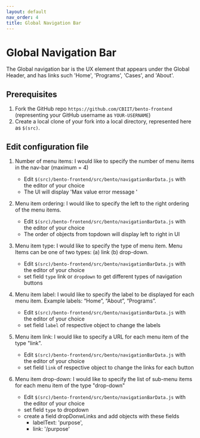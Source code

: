 ```yaml
---
layout: default
nav_order: 4
title: Global Navigation Bar
---
```


# Global Navigation Bar
The Global navigation bar is the UX element that appears under the Global Header, and has links such 'Home', 'Programs', 'Cases', and 'About'.

## Prerequisites
1. Fork the GitHub repo `https://github.com/CBIIT/bento-frontend` (representing your GitHub username as `YOUR-USERNAME`)
2. Create a local clone of your fork into a local directory, represented here as `$(src)`.

## Edit configuration file

1. Number of menu items: I would like to specify the number of menu items in the nav-bar (maximum = 4)
    * Edit `$(src)/bento-frontend/src/bento/navigationBarData.js` with the editor of your choice
    * The UI will display 'Max value error message '

2. Menu item ordering: I would like to specify the left to the right ordering of the menu items.
    * Edit `$(src)/bento-frontend/src/bento/navigationBarData.js` with the editor of your choice
    * The order of objects from topdown will display left to right in UI

3. Menu item type: I would like to specify the type of menu item. Menu Items can be one of two types: (a) link (b) drop-down.
   * Edit `$(src)/bento-frontend/src/bento/navigationBarData.js` with the editor of your choice
   * set field `type` link or `dropdown` to get different types of navigation buttons

4. Menu item label: I would like to specify the label to be displayed for each menu item. Example labels: “Home”, “About”, “Programs”.
   * Edit `$(src)/bento-frontend/src/bento/navigationBarData.js` with the editor of your choice
   * set field `label` of respective object to change the labels

5. Menu item link: I would like to specify a URL for each menu item of the type "link".
   * Edit `$(src)/bento-frontend/src/bento/navigationBarData.js` with the editor of your choice
   * set field `link` of respective object to change the links for each button

6. Menu item drop-down: I would like to specify the list of sub-menu items for each menu item of the type "drop-down"
   * Edit `$(src)/bento-frontend/src/bento/navigationBarData.js` with the editor of your choice
   * set field `type` to dropdown
   * create a field dropDonwLinks and add objects with these fields
     * labelText: 'purpose',
     * link: '/purpose'

